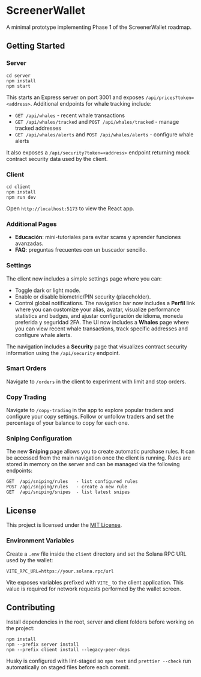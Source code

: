 # ScreenerWallet

A minimal prototype implementing Phase 1 of the ScreenerWallet roadmap.

## Getting Started

### Server

```
cd server
npm install
npm start
```

This starts an Express server on port 3001 and exposes `/api/prices?token=<address>`.
Additional endpoints for whale tracking include:

- `GET /api/whales` - recent whale transactions
- `GET /api/whales/tracked` and `POST /api/whales/tracked` - manage tracked addresses
- `GET /api/whales/alerts` and `POST /api/whales/alerts` - configure whale alerts

It also exposes a `/api/security?token=<address>` endpoint returning mock contract
security data used by the client.

### Client

```
cd client
npm install
npm run dev
```

Open `http://localhost:5173` to view the React app.

### Additional Pages

- **Educación**: mini-tutoriales para evitar scams y aprender funciones avanzadas.
- **FAQ**: preguntas frecuentes con un buscador sencillo.

### Settings

The client now includes a simple settings page where you can:

- Toggle dark or light mode.
- Enable or disable biometric/PIN security (placeholder).
- Control global notifications.
  The navigation bar now includes a **Perfil** link where you can customize your alias, avatar,
  visualize performance statistics and badges, and ajustar configuración de idioma,
  moneda preferida y seguridad 2FA.
  The UI now includes a **Whales** page where you can view recent whale transactions,
  track specific addresses and configure whale alerts.

The navigation includes a **Security** page that visualizes contract security
information using the `/api/security` endpoint.

### Smart Orders

Navigate to `/orders` in the client to experiment with limit and stop orders.

### Copy Trading

Navigate to `/copy-trading` in the app to explore popular traders and configure
your copy settings. Follow or unfollow traders and set the percentage of your
balance to copy for each one.

### Sniping Configuration

The new **Sniping** page allows you to create automatic purchase rules. It can
be accessed from the main navigation once the client is running. Rules are
stored in memory on the server and can be managed via the following endpoints:

```
GET  /api/sniping/rules   - list configured rules
POST /api/sniping/rules   - create a new rule
GET  /api/sniping/snipes  - list latest snipes
```

## License

This project is licensed under the [MIT License](LICENSE).

### Environment Variables

Create a `.env` file inside the `client` directory and set the Solana RPC URL
used by the wallet:

```
VITE_RPC_URL=https://your.solana.rpc/url
```

Vite exposes variables prefixed with `VITE_` to the client application. This
value is required for network requests performed by the wallet screen.

## Contributing

Install dependencies in the root, server and client folders before working on the project:

```
npm install
npm --prefix server install
npm --prefix client install --legacy-peer-deps
```

Husky is configured with lint-staged so `npm test` and `prettier --check` run automatically on staged files before each commit.
